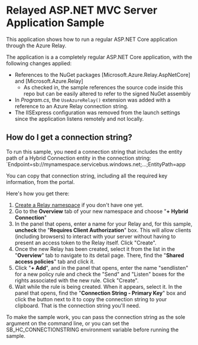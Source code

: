 # Relayed ASP.NET MVC Server Application Sample

This application shows how to run a regular ASP.NET Core application through the
Azure Relay.

The application is a a completely regular ASP.NET Core application, with the following changes applied:

* References to the NuGet packages [Microsoft.Azure.Relay.AspNetCore] and [Microsoft.Azure.Relay]
  * As checked in, the sample references the source code inside this repo but can be easily altered
    to refer to the signed NuGet assembly
* In *Program.cs*, the `UseAzureRelay()` extension was added with a reference to an Azure Relay connection string.
* The IISExpress configuration was removed from the launch settings since the application listens remotely
  and not locally.
  
## How do I get a connection string?

To run this sample, you need a connection string that includes the entity path of a Hybrid Connection entity 
in the connection string: `Endpoint=sb://mynamespace.servicebus.windows.net;...;EntityPath=app

You can copy that connection string, including all the required key information, from the portal.

Here's how you get there:

1. [Create a Relay namespace](https://docs.microsoft.com/en-us/azure/service-bus-relay/relay-create-namespace-portal)
   if you don't have one yet.
2. Go to the **Overview** tab of your new namespace and choose "**+ Hybrid Connection**"
3. In the panel that opens, enter a name for your Relay and, for this sample, **uncheck** the "**Requires Client 
   Authorization**" box. This will allow clients (including browsers) to interact with your server without 
   having to present an access token to the Relay itself. Click "Create".
4. Once the new Relay has been created, select it from the list in the "**Overview**" tab to navigate to 
   its detail page. There, find the "**Shared access policies**" tab and click it.
5. Click "**+ Add**", and in the panel that opens, enter the name "sendlisten" for a new policy rule and check the 
   "Send" and "Listen" boxes for the rights associated with the new rule. Click "Create".
6. Wait while the rule is being created. When it appears, select it. In the panel that opens, find the
   "**Connection String - Primary Key**" box and click the button next to it to copy the connection string
   to your clipboard. That is the connection string you'll need.

To make the sample work, you can pass the connection string as the sole argument on the command line, or you 
can set the SB_HC_CONNECTIONSTRING environment variable before running the sample.


